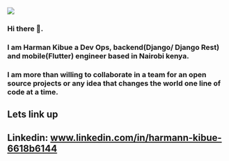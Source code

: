 ### ![](https://media.giphy.com/media/nGMnDqebzDcfm/source.gif) 
### Hi there 👋. 
### I am Harman Kibue a Dev Ops, backend(Django/ Django Rest) and mobile(Flutter) engineer based in Nairobi kenya.
### I am more than willing to collaborate in a team for an open source projects or any idea that changes the world one line of code at a time.
## Lets link up
## Linkedin: www.linkedin.com/in/harmann-kibue-6618b6144

<!--
**harmannkibue/harmannkibue** is a ✨ _special_ ✨ repository because its `README.md` (this file) appears on your GitHub profile.

Here are some ideas to get you started:

- 🔭 I’m currently working on ...
- 🌱 I’m currently learning ...
- 👯 I’m looking to collaborate on ...
- 🤔 I’m looking for help with ...
- 💬 Ask me about ...
- 📫 How to reach me: ...
- 😄 Pronouns: ...
- ⚡ Fun fact: ...
-->
